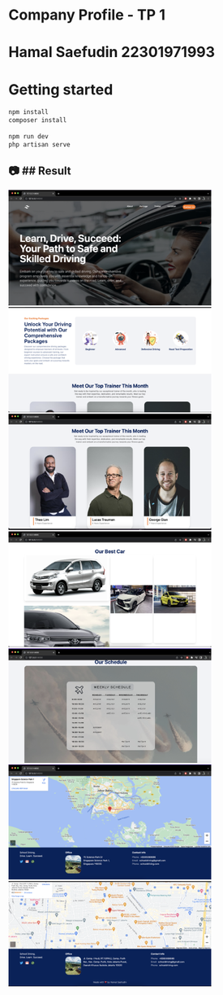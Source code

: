 
# Company Profile - TP 1
# Hamal Saefudin 22301971993

# Getting started

```
npm install
composer install

npm run dev
php artisan serve
```

## :camera: ## Result
<img src="screenshot/1.png" width="400">
<img src="screenshot/2.png" width="400">
<img src="screenshot/3.png" width="400">
<img src="screenshot/4.png" width="400">
<img src="screenshot/5.png" width="400">
<img src="screenshot/6.png" width="400">
<img src="screenshot/7.png" width="400">


